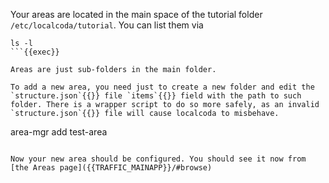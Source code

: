 Your areas are located in the main space of the tutorial folder `/etc/localcoda/tutorial`. You can list them via

```
ls -l
```{{exec}}

Areas are just sub-folders in the main folder.

To add a new area, you need just to create a new folder and edit the `structure.json`{{}} file `items`{{}} field with the path to such folder. There is a wrapper script to do so more safely, as an invalid `structure.json`{{}} file will cause localcoda to misbehave.

```
area-mgr add test-area
```{{exec}}

Now your new area should be configured. You should see it now from [the Areas page]({{TRAFFIC_MAINAPP}}/#browse)
